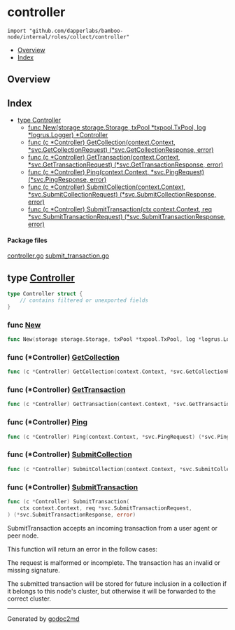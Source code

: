 

# controller
`import "github.com/dapperlabs/bamboo-node/internal/roles/collect/controller"`

* [Overview](#pkg-overview)
* [Index](#pkg-index)

## <a name="pkg-overview">Overview</a>



## <a name="pkg-index">Index</a>
* [type Controller](#Controller)
  * [func New(storage storage.Storage, txPool *txpool.TxPool, log *logrus.Logger) *Controller](#New)
  * [func (c *Controller) GetCollection(context.Context, *svc.GetCollectionRequest) (*svc.GetCollectionResponse, error)](#Controller.GetCollection)
  * [func (c *Controller) GetTransaction(context.Context, *svc.GetTransactionRequest) (*svc.GetTransactionResponse, error)](#Controller.GetTransaction)
  * [func (c *Controller) Ping(context.Context, *svc.PingRequest) (*svc.PingResponse, error)](#Controller.Ping)
  * [func (c *Controller) SubmitCollection(context.Context, *svc.SubmitCollectionRequest) (*svc.SubmitCollectionResponse, error)](#Controller.SubmitCollection)
  * [func (c *Controller) SubmitTransaction(ctx context.Context, req *svc.SubmitTransactionRequest) (*svc.SubmitTransactionResponse, error)](#Controller.SubmitTransaction)


#### <a name="pkg-files">Package files</a>
[controller.go](https://github.com/dapperlabs/bamboo-node/tree/master/internal/roles/collect/controller/controller.go) [submit_transaction.go](https://github.com/dapperlabs/bamboo-node/tree/master/internal/roles/collect/controller/submit_transaction.go)






## <a name="Controller">type</a> [Controller](https://github.com/dapperlabs/bamboo-node/tree/master/internal/roles/collect/controller/controller.go?s=343:441#L16)
``` go
type Controller struct {
    // contains filtered or unexported fields
}

```






### <a name="New">func</a> [New](https://github.com/dapperlabs/bamboo-node/tree/master/internal/roles/collect/controller/controller.go?s=486:574#L24)
``` go
func New(storage storage.Storage, txPool *txpool.TxPool, log *logrus.Logger) *Controller
```




### <a name="Controller.GetCollection">func</a> (\*Controller) [GetCollection](https://github.com/dapperlabs/bamboo-node/tree/master/internal/roles/collect/controller/controller.go?s=1186:1300#L46)
``` go
func (c *Controller) GetCollection(context.Context, *svc.GetCollectionRequest) (*svc.GetCollectionResponse, error)
```



### <a name="Controller.GetTransaction">func</a> (\*Controller) [GetTransaction](https://github.com/dapperlabs/bamboo-node/tree/master/internal/roles/collect/controller/controller.go?s=1012:1129#L42)
``` go
func (c *Controller) GetTransaction(context.Context, *svc.GetTransactionRequest) (*svc.GetTransactionResponse, error)
```



### <a name="Controller.Ping">func</a> (\*Controller) [Ping](https://github.com/dapperlabs/bamboo-node/tree/master/internal/roles/collect/controller/controller.go?s=676:763#L32)
``` go
func (c *Controller) Ping(context.Context, *svc.PingRequest) (*svc.PingResponse, error)
```



### <a name="Controller.SubmitCollection">func</a> (\*Controller) [SubmitCollection](https://github.com/dapperlabs/bamboo-node/tree/master/internal/roles/collect/controller/controller.go?s=832:955#L38)
``` go
func (c *Controller) SubmitCollection(context.Context, *svc.SubmitCollectionRequest) (*svc.SubmitCollectionResponse, error)
```



### <a name="Controller.SubmitTransaction">func</a> (\*Controller) [SubmitTransaction](https://github.com/dapperlabs/bamboo-node/tree/master/internal/roles/collect/controller/submit_transaction.go?s=869:1007#L30)
``` go
func (c *Controller) SubmitTransaction(
    ctx context.Context, req *svc.SubmitTransactionRequest,
) (*svc.SubmitTransactionResponse, error)
```
SubmitTransaction accepts an incoming transaction from a user agent or peer node.

This function will return an error in the follow cases:

The request is malformed or incomplete.
The transaction has an invalid or missing signature.

The submitted transaction will be stored for future inclusion in a collection
if it belongs to this node's cluster, but otherwise it will be forwarded to the
correct cluster.








- - -
Generated by [godoc2md](http://godoc.org/github.com/lanre-ade/godoc2md)

